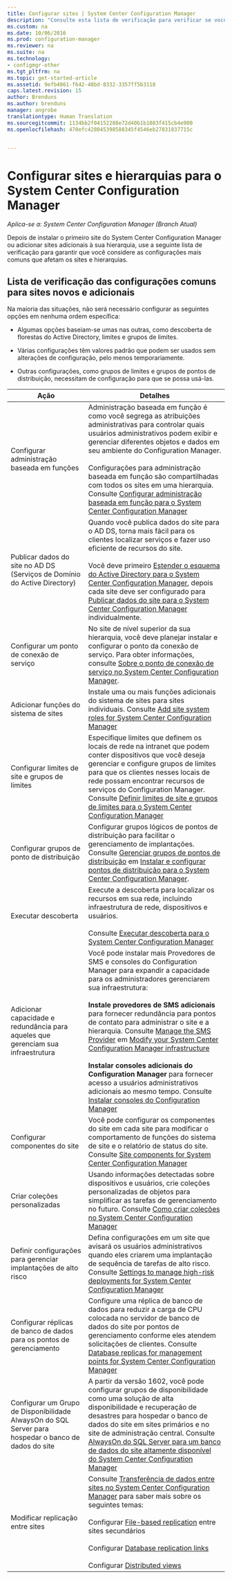 ```yaml
---
title: Configurar sites | System Center Configuration Manager
description: "Consulte esta lista de verificação para verificar se você considerou as configurações mais comuns que afetam os sites e as hierarquias."
ms.custom: na
ms.date: 10/06/2016
ms.prod: configuration-manager
ms.reviewer: na
ms.suite: na
ms.technology:
- configmgr-other
ms.tgt_pltfrm: na
ms.topic: get-started-article
ms.assetid: 9efb4061-f642-48bd-8332-3357ff5b3118
caps.latest.revision: 15
author: Brenduns
ms.author: brenduns
manager: angrobe
translationtype: Human Translation
ms.sourcegitcommit: 1134bb2f04152288e72d40b1b1083f415cb4e900
ms.openlocfilehash: 470efc428045398588345f4546eb27831837715c


---
```

# <a name="configure-sites-and-hierarchies-for-system-center-configuration-manager"></a>Configurar sites e hierarquias para o System Center Configuration Manager

*Aplica-se a: System Center Configuration Manager (Branch Atual)*

Depois de instalar o primeiro site do System Center Configuration Manager ou adicionar sites adicionais à sua hierarquia, use a seguinte lista de verificação para garantir que você considere as configurações mais comuns que afetam os sites e hierarquias.  

## <a name="checklist-of-common-configurations-for-new-and-additional-sites"></a>Lista de verificação das configurações comuns para sites novos e adicionais  
 Na maioria das situações, não será necessário configurar as seguintes opções em nenhuma ordem específica:  

-   Algumas opções baseiam-se umas nas outras, como descoberta de florestas do Active Directory, limites e grupos de limites.  

-   Várias configurações têm valores padrão que podem ser usados sem alterações de configuração, pelo menos temporariamente.  

-   Outras configurações, como grupos de limites e grupos de pontos de distribuição, necessitam de configuração para que se possa usá-las.  

|Ação|Detalhes|  
|------------|-------------|  
|Configurar administração baseada em funções|Administração baseada em função é como você segrega as atribuições administrativas para controlar quais usuários administrativos podem exibir e gerenciar diferentes objetos e dados em seu ambiente do Configuration Manager.<br /><br /> Configurações para administração baseada em função são compartilhadas com todos os sites em uma hierarquia.   <br />Consulte [Configurar administração baseada em função para o System Center Configuration Manager](../../../../core/servers/deploy/configure/configure-role-based-administration.md)|  
|Publicar dados do site no AD DS (Serviços de Domínio do Active Directory)|Quando você publica dados do site para o AD DS, torna mais fácil para os clientes localizar serviços e fazer uso eficiente de recursos do site.<br /><br /> Você deve primeiro [Estender o esquema do Active Directory para o System Center Configuration Manager](../../../../core/plan-design/network/extend-the-active-directory-schema.md), depois cada site deve ser configurado para [Publicar dados do site para o System Center Configuration Manager](../../../../core/servers/deploy/configure/publish-site-data.md) individualmente.|  
|Configurar um ponto de conexão de serviço|No site de nível superior da sua hierarquia, você deve planejar instalar e configurar o ponto da conexão de serviço. Para obter informações, consulte [Sobre o ponto de conexão de serviço no System Center Configuration Manager](../../../../core/servers/deploy/configure/about-the-service-connection-point.md).|  
|Adicionar funções do sistema de sites|Instale uma ou mais funções adicionais do sistema de sites para sites individuais.  Consulte [Add site system roles for System Center Configuration Manager](../../../../core/servers/deploy/configure/add-site-system-roles.md)|  
|Configurar limites de site e grupos de limites|Especifique limites que definem os locais de rede na intranet que podem conter dispositivos que você deseja gerenciar e configure grupos de limites para que os clientes nesses locais de rede possam encontrar recursos de serviços do Configuration Manager. Consulte [Definir limites de site e grupos de limites para o System Center Configuration Manager](../../../../core/servers/deploy/configure/define-site-boundaries-and-boundary-groups.md)|  
|Configurar grupos de ponto de distribuição|Configurar grupos lógicos de pontos de distribuição para facilitar o gerenciamento de implantações. Consulte [Gerenciar grupos de pontos de distribuição](../../../../core/servers/deploy/configure/install-and-configure-distribution-points.md#bkmk_manage) em [Instalar e configurar pontos de distribuição para o System Center Configuration Manager](../../../../core/servers/deploy/configure/install-and-configure-distribution-points.md).|  
|Executar descoberta|Execute a descoberta para localizar os recursos em sua rede, incluindo infraestrutura de rede, dispositivos e usuários.<br /><br /> Consulte [Executar descoberta para o System Center Configuration Manager](../../../../core/servers/deploy/configure/run-discovery.md)|  
|Adicionar capacidade e redundância para aqueles que gerenciam sua infraestrutura|Você pode instalar mais Provedores de SMS e consoles do Configuration Manager para expandir a capacidade para os administradores gerenciarem sua infraestrutura:<br /><br /> **Instale provedores de SMS adicionais** para fornecer redundância para pontos de contato para administrar o site e a hierarquia. Consulte [Manage the SMS Provider](../../../../core/servers/manage/modify-your-infrastructure.md#BKMK_ManageSMSprovider) em [Modify your System Center Configuration Manager infrastructure](../../../../core/servers/manage/modify-your-infrastructure.md)<br /><br /> **Instalar consoles adicionais do Configuration Manager** para fornecer acesso a usuários administrativos adicionais ao mesmo tempo. Consulte [Instalar consoles do Configuration Manager](../../../../core/servers/deploy/install/install-consoles.md)|  
|Configurar componentes do site|Você pode configurar os componentes do site em cada site para modificar o comportamento de funções do sistema de site e o relatório de status do site. Consulte [Site components for System Center Configuration Manager](../../../../core/servers/deploy/configure/site-components.md)|  
|Criar coleções personalizadas|Usando informações detectadas sobre dispositivos e usuários, crie coleções personalizadas de objetos para simplificar as tarefas de gerenciamento no futuro. Consulte [Como criar coleções no System Center Configuration Manager](../../../../core/clients/manage/collections/create-collections.md)|  
|Definir configurações para gerenciar implantações de alto risco|Defina configurações em um site que avisará os usuários administrativos quando eles criarem uma implantação de sequência de tarefas de alto risco.  Consulte [Settings to manage high-risk deployments for System Center Configuration Manager](../../../../protect/understand/settings-to-manage-high-risk-deployments.md)|  
|Configurar réplicas de banco de dados para os pontos de gerenciamento|Configure uma réplica de banco de dados para reduzir a carga de CPU colocada no servidor de banco de dados do site por pontos de gerenciamento conforme eles atendem solicitações de clientes. Consulte [Database replicas for management points for System Center Configuration Manager](../../../../core/servers/deploy/configure/database-replicas-for-management-points.md)|  
|Configurar um Grupo de Disponibilidade AlwaysOn do SQL Server para hospedar o banco de dados do site|A partir da versão 1602, você pode configurar grupos de disponibilidade como uma solução de alta disponibilidade e recuperação de desastres para hospedar o banco de dados do site em sites primários e no site de administração central. Consulte [AlwaysOn do SQL Server para um banco de dados do site altamente disponível do System Center Configuration Manager](../../../../core/servers/deploy/configure/sql-server-alwayson-for-a-highly-available-site-database.md)|  
|Modificar replicação entre sites|Consulte [Transferência de dados entre sites no System Center Configuration Manager](../../../../core/servers/manage/data-transfers-between-sites.md) para saber mais sobre os seguintes temas:<br /><br /> Configurar [File-based replication](../../../../core/servers/manage/data-transfers-between-sites.md#bkmk_fileroute) entre sites secundários<br /><br /> Configurar [Database replication links](../../../../core/servers/manage/data-transfers-between-sites.md#bkmk_Dblinks)<br /><br /> Configurar [Distributed views](../../../../core/servers/manage/data-transfers-between-sites.md#bkmk_distviews)|  



<!--HONumber=Nov16_HO1-->


